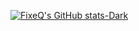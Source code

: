 [![FixeQ's GitHub stats-Dark](https://github-readme-stats.vercel.app/api?username=FixeQyt&show_icons=true&theme=transparent&border_color=C0C0C0&hide=stars&icon_color=999999&rank_icon=github)](https://fixeqyt.github.io)
